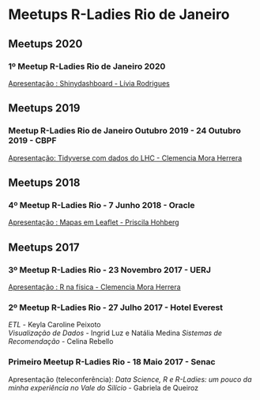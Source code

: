 # Meetups R-Ladies Rio de Janeiro

## Meetups 2020
### 1º Meetup R-Ladies Rio de Janeiro 2020 
[Apresentação : Shinydashboard - Lívia Rodrigues](https://github.com/rladies-rio/meetup-presentations_rio/blob/master/2020_Jan_28_Slides/Livia_Rodrigues_RLadies_28-01-2020.pdf)

## Meetups 2019
### Meetup R-Ladies Rio de Janeiro  Outubro  2019 - 24 Outubro 2019 - CBPF 
[Apresentação: Tidyverse com dados do LHC - Clemencia Mora Herrera](https://github.com/rladies-rio/RJupyterCMS/blob/master/MeetupOutubro2019/CMS-Open-Data-Tutorial-R-tidyverse.ipynb)

## Meetups 2018
### 4º Meetup R-Ladies Rio - 7 Junho 2018 - Oracle
[Apresentação : Mapas em Leaflet - Priscila Hohberg](https://github.com/rladies-rio/meetup-presentations_rio/blob/master/2018_Jun_07_Slides/Priscila_Hohberg_meetupRLadies_Oracle.pdf)

## Meetups 2017
### 3º Meetup R-Ladies Rio - 23 Novembro 2017 - UERJ
[Apresentação : R na física - Clemencia Mora Herrera](https://github.com/rladies-rio/meetup-presentations_rio/blob/master/2017_Nov_23_Slides/Clemencia_R-Ladies_presentation_v2.pdf)

### 2º Meetup R-Ladies Rio - 27 Julho 2017   - Hotel Everest
_ETL_ - Keyla Caroline Peixoto  
_Visualização de Dados_ - Ingrid Luz e Natália Medina
_Sistemas de Recomendação_ - Celina Rebello

### Primeiro Meetup R-Ladies Rio  - 18 Maio 2017    - Senac
Apresentação (teleconferência):
_Data Science, R e R-Ladies: um pouco da minha experiência no Vale do Silício_ - Gabriela de Queiroz


